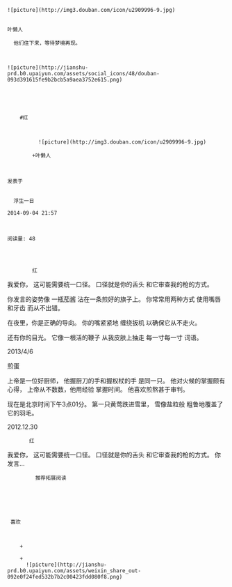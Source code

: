 
    
  
    ![picture](http://img3.douban.com/icon/u2909996-9.jpg)
    

    叶懒人
  
      他们住下来，等待梦境再现。

  
  
    ![picture](http://jianshu-prd.b0.upaiyun.com/assets/social_icons/48/douban-093d391615fe9b2bcb5a9aea3752e615.png)
  


    
      
        #红
        
          
            
              ![picture](http://img3.douban.com/icon/u2909996-9.jpg)
            
            +叶懒人
        
        
    
    发表于 

    
      浮生一日

    2014-09-04 21:57

    

    阅读量: 48
  


        
            红

  我爱你，
这可能需要统一口径。
口径就是你的舌头
和它审查我的枪的方式。

  你发言的姿势像
一瓶茄酱
沾在一条煎好的旗子上。
你常常用两种方式
使用嘴唇和牙齿
而从不出错。

  在夜里，你是正确的导向。
你的嘴紧紧地
缠绕扳机
以确保它从不走火。

  还有你的目光。
它像一根活的鞭子
从我皮肤上抽走
每一寸每一寸
词语。

  2013/4/6

  煎蛋

  上帝是一位好厨师，
他握厨刀的手和握权杖的手
是同一只。
他对火候的掌握颇有心得，
上帝从不数数，他用经验
掌握时间。
他喜欢煎熬甚于审判。

  现在是北京时间下午3点01分。
第一只黄莺跌进雪里，
雪像盐粒般
粗鲁地覆盖了它的羽毛。

  2012.12.30


        
           红 
 我爱你， 这可能需要统一口径。 口径就是你的舌头 和它审查我的枪的方式。 
 你发言...
      
    
    
      
      
      
          
             推荐拓展阅读
        
      
    
    
      
          
     喜欢

      
      
        +
                  
        +
          ![picture](http://jianshu-prd.b0.upaiyun.com/assets/weixin_share_out-092e0f24fed532b7b2c00423fdd080f8.png)
        
      
    
  


